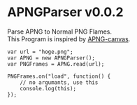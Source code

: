 APNGParser v0.0.2
==========

Parse APNG to Normal PNG Flames.  
This Program is inspired by [APNG-canvas].  

    var url = "hoge.png";
    var APNG = new APNGParser();
    var PNGFrames = APNG.read(url);
    
    PNGFrames.on("load", function() {
    	// no argumants, use this
    	console.log(this);
    });


[APNG-canvas]:https://github.com/davidmz/apng-canvas 
